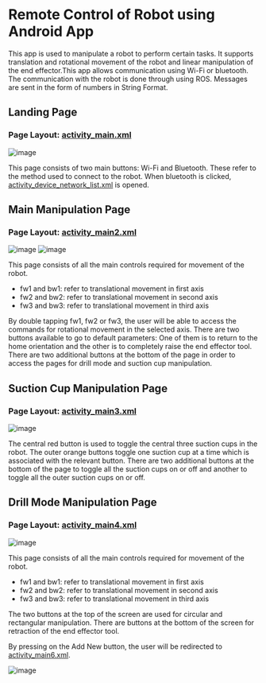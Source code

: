 # Remote Control of Robot using Android App
This app is used to manipulate a robot to perform certain tasks. It supports translation and rotational movement of the robot and linear manipulation of the end effector.This app allows communication using Wi-Fi or bluetooth. The communication with the robot is done through using ROS. Messages are sent in the form of numbers in String Format.

## Landing Page
### Page Layout: [activity_main.xml](https://github.com/kjd0501/MyApplication/blob/main/app/src/main/res/layout/activity_main.xml)

![image](https://user-images.githubusercontent.com/107410292/187661987-bb747f12-83d6-4da2-b135-ff4b236ba0a0.png)

This page consists of two main buttons: Wi-Fi and Bluetooth. These refer to the method used to connect to the robot. 
When bluetooth is clicked, [activity_device_network_list.xml](https://github.com/kjd0501/MyApplication/blob/main/app/src/main/res/layout/activity_device_network_list.xml) is opened.

## Main Manipulation Page
### Page Layout: [activity_main2.xml](https://github.com/kjd0501/MyApplication/blob/main/app/src/main/res/layout/activity_main2.xml)

![image](https://user-images.githubusercontent.com/107410292/187662738-0a1f2f14-c9fa-4d4b-a963-59d65f4e41e8.png)
![image](https://user-images.githubusercontent.com/107410292/187663199-14f15b88-072e-4de8-94bd-8b779ec90c99.png)

This page consists of all the main controls required for movement of the robot. 
   * fw1 and bw1: refer to translational movement in first axis
   * fw2 and bw2: refer to translational movement in second axis
   * fw3 and bw3: refer to translational movement in third axis
   
By double tapping fw1, fw2 or fw3, the user will be able to access the commands for rotational movement in the selected axis. 
There are two buttons available to go to default parameters: One of them is to return to the home orientation and the other is to completely raise the end effector tool.
There are two additional buttons at the bottom of the page in order to access the pages for drill mode and suction cup manipulation.

## Suction Cup Manipulation Page
### Page Layout: [activity_main3.xml](https://github.com/kjd0501/MyApplication/blob/main/app/src/main/res/layout/activity_main3.xml)

![image](https://user-images.githubusercontent.com/107410292/187664240-97bc15a6-3dc1-4326-b045-2b2392305c70.png)

The central red button is used to toggle the central three suction cups in the robot. 
The outer orange buttons toggle one suction cup at a time which is associated with the relevant button. 
There are two additional buttons at the bottom of the page to toggle all the suction cups on or off and another to toggle all the outer suction cups on or off.

## Drill Mode Manipulation Page
### Page Layout: [activity_main4.xml](https://github.com/kjd0501/MyApplication/blob/main/app/src/main/res/layout/activity_main4.xml)

![image](https://user-images.githubusercontent.com/107410292/187672927-3db7bed8-49d8-4dec-a835-769762516c66.png)

This page consists of all the main controls required for movement of the robot. 
   * fw1 and bw1: refer to translational movement in first axis
   * fw2 and bw2: refer to translational movement in second axis
   * fw3 and bw3: refer to translational movement in third axis

The two buttons at the top of the screen are used for circular and rectangular manipulation. There are buttons at the bottom of the screen for retraction of the end effector tool.

By pressing on the Add New button, the user will be redirected to [activity_main6.xml](https://github.com/kjd0501/MyApplication/blob/main/app/src/main/res/layout/activity_main6.xml).

![image](https://user-images.githubusercontent.com/107410292/187679527-1c7a04db-acb0-44bf-98ad-1ccfad7cf488.png)
